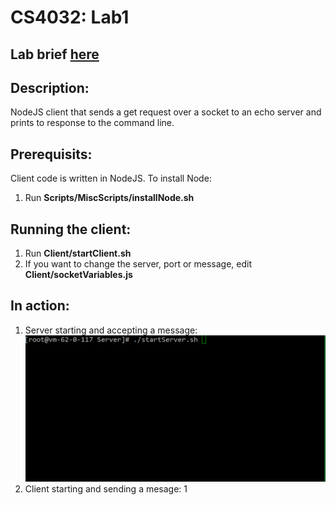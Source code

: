 # CS4032: Lab1

## Lab brief [here](https://www.scss.tcd.ie/Stephen.Barrett/lectures/cs4032/lab1.html)

## Description:

NodeJS client that sends a get request over a socket to an echo server and prints to response to the command line.

## Prerequisits: 

Client code is written in NodeJS. 
To install Node:
  1. Run **Scripts/MiscScripts/installNode.sh**

## Running the client:
  1. Run **Client/startClient.sh**
  2. If you want to change the server, port or message, edit **Client/socketVariables.js**

## In action:
  1. Server starting and accepting a message:
![](Gifs/startingServer.gif)
  2. Client starting and sending a mesage:
1[](Gifs/startingClient.gif)
